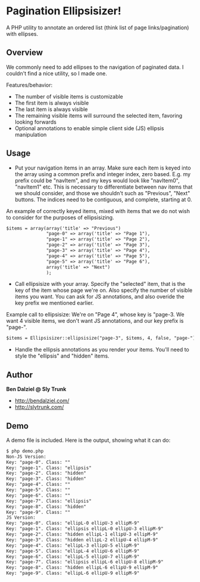 Pagination Ellipsisizer!
========================

A PHP utility to annotate an ordered list (think list of page links/pagination) with ellipses.

Overview
----

We commonly need to add ellipses to the navigation of paginated data. I couldn't find a nice utility, so I made one.

Features/behavior:

* The number of visible items is customizable
* The first item is always visible
* The last item is always visible
* The remaining visible items will surround the selected item, favoring looking forwards
* Optional annotations to enable simple client side (JS) ellipsis manipulation

Usage
-----

* Put your navigation items in an array. Make sure each item is keyed into the array using a common prefix and integer index, zero based. E.g. my prefix could be "navItem", and my keys would look like "navItem0", "navItem1" etc.
This is necessary to differentiate between nav items that we should consider, and those we shouldn't such as "Previous", "Next" buttons. The indices need to be contiguous, and complete, starting at 0.

An example of correctly keyed items, mixed with items that we do not wish to consider for the purposes of ellipsisizing.

``` html
$items = array(array('title' => "Previous")
               "page-0" => array('title' => "Page 1"),
               "page-1" => array('title' => "Page 2"),
               "page-2" => array('title' => "Page 3"),
               "page-3" => array('title' => "Page 4"),
               "page-4" => array('title' => "Page 5"),
               "page-5" => array('title' => "Page 6"),
               array('title' => "Next")
               );
```

* Call ellipsisize with your array. Specify the "selected" item, that is the key of the item whose page we're on. Also specify the number of visible items you want. You can ask for JS annotations, and also overide the key prefix we mentioned earlier.

Example call to ellipsisize: We're on "Page 4", whose key is "page-3. We want 4 visible items, we don't want JS annotations, and our key prefix is "page-".

``` html
$items = Ellipsisizer::ellipsisize("page-3", $items, 4, false, "page-");
```

* Handle the ellipsis annotations as you render your items. You'll need to style the "ellipsis" and "hidden" items.


Author
------

**Ben Dalziel @ Sly Trunk**

+ http://bendalziel.com/
+ http://slytrunk.com/

Demo
----

A demo file is included. Here is the output, showing what it can do:

``` html
$ php demo.php
Non-JS Version: 
Key: "page-0". Class: ""
Key: "page-1". Class: "ellipsis"
Key: "page-2". Class: "hidden"
Key: "page-3". Class: "hidden"
Key: "page-4". Class: ""
Key: "page-5". Class: ""
Key: "page-6". Class: ""
Key: "page-7". Class: "ellipsis"
Key: "page-8". Class: "hidden"
Key: "page-9". Class: ""
JS Version: 
Key: "page-0". Class: "ellipL-0 ellipU-3 ellipM-9"
Key: "page-1". Class: "ellipsis ellipL-0 ellipU-3 ellipM-9"
Key: "page-2". Class: "hidden ellipL-1 ellipU-3 ellipM-9"
Key: "page-3". Class: "hidden ellipL-2 ellipU-4 ellipM-9"
Key: "page-4". Class: "ellipL-3 ellipU-5 ellipM-9"
Key: "page-5". Class: "ellipL-4 ellipU-6 ellipM-9"
Key: "page-6". Class: "ellipL-5 ellipU-7 ellipM-9"
Key: "page-7". Class: "ellipsis ellipL-6 ellipU-8 ellipM-9"
Key: "page-8". Class: "hidden ellipL-6 ellipU-9 ellipM-9"
Key: "page-9". Class: "ellipL-6 ellipU-9 ellipM-9"
```